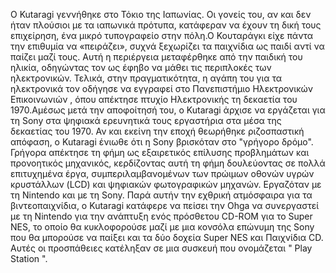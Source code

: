 Ο Kutaragi γεννήθηκε στο Τόκιο της Ιαπωνίας. Οι γονείς του, αν και δεν ήταν πλούσιοι με τα ιαπωνικά πρότυπα, κατάφεραν να έχουν τη δική τους επιχείρηση, ένα μικρό τυπογραφείο στην πόλη.Ο Κουταράγκι είχε πάντα την επιθυμία να «πειράζει», συχνά ξεχωρίζει τα παιχνίδια ως παιδί αντί να παίζει μαζί τους. Αυτή η περιέργεια μεταφέρθηκε από την παιδική του ηλικία, οδηγώντας τον ως έφηβο να μάθει τις περιπλοκές των ηλεκτρονικών. Τελικά, στην πραγματικότητα, η αγάπη του για τα ηλεκτρονικά τον οδήγησε να εγγραφεί στο Πανεπιστήμιο Ηλεκτρονικών Επικοινωνιών , όπου απέκτησε πτυχίο Ηλεκτρονικής τη δεκαετία του 1970.Αμέσως μετά την αποφοίτησή του, ο Kutaragi άρχισε να εργάζεται για τη Sony στα ψηφιακά ερευνητικά τους εργαστήρια στα μέσα της δεκαετίας του 1970. Αν και εκείνη την εποχή θεωρήθηκε ριζοσπαστική απόφαση, ο Kutaragi ένιωθε ότι η Sony βρισκόταν στο "γρήγορο δρόμο". Γρήγορα απέκτησε τη φήμη ως εξαιρετικός επίλυσης προβλημάτων και προνοητικός μηχανικός, κερδίζοντας αυτή τη φήμη δουλεύοντας σε πολλά επιτυχημένα έργα, συμπεριλαμβανομένων των πρώιμων οθονών υγρών κρυστάλλων (LCD) και ψηφιακών φωτογραφικών μηχανών. Eργαζόταν με τη Nintendo και με τη Sony. Παρά αυτήν την εχθρική ατμόσφαιρα για τα βιντεοπαιχνίδια, ο Kutaragi κατάφερε να πείσει την Ohga να συνεργαστεί με τη Nintendo για την ανάπτυξη ενός πρόσθετου CD-ROM για το Super NES, το οποίο θα κυκλοφορούσε μαζί με μια κονσόλα επώνυμη της Sony που θα μπορούσε να παίξει και τα δύο δοχεία Super NES και Παιχνίδια CD. Αυτές οι προσπάθειες κατέληξαν σε μια συσκευή που ονομάζεται " Play Station ".